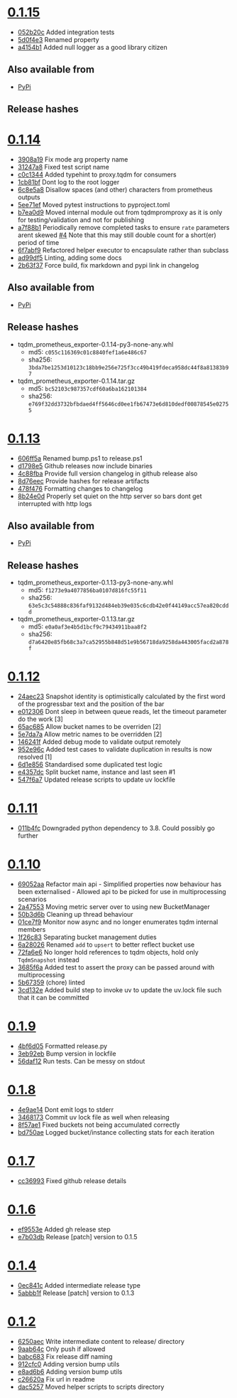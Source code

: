 # [0.1.15](https://github.com/arrowed/tqdm-prometheus-exporter/releases/tag/release/0.1.15)

* [052b20c](https://github.com/arrowed/tqdm-prometheus-exporter/commit/052b20c) Added integration tests
* [5d0f4e3](https://github.com/arrowed/tqdm-prometheus-exporter/commit/5d0f4e3) Renamed property
* [a4154b1](https://github.com/arrowed/tqdm-prometheus-exporter/commit/a4154b1) Added null logger as a good library citizen

## Also available from 

- [PyPi](https://pypi.org/project/tqdm-prometheus-exporter/0.1.15/)

## Release hashes


# [0.1.14](https://github.com/arrowed/tqdm-prometheus-exporter/releases/tag/release/0.1.14)

* [3908a19](https://github.com/arrowed/tqdm-prometheus-exporter/commit/3908a19) Fix mode arg property name
* [31247a8](https://github.com/arrowed/tqdm-prometheus-exporter/commit/31247a8) Fixed test script name
* [c0c1344](https://github.com/arrowed/tqdm-prometheus-exporter/commit/c0c1344) Added typehint to proxy.tqdm for consumers
* [1cb81bf](https://github.com/arrowed/tqdm-prometheus-exporter/commit/1cb81bf) Dont log to the root logger
* [6c8e5a8](https://github.com/arrowed/tqdm-prometheus-exporter/commit/6c8e5a8) Disallow spaces (and other) characters from prometheus outputs
* [5ee71ef](https://github.com/arrowed/tqdm-prometheus-exporter/commit/5ee71ef) Moved pytest instructions to pyproject.toml
* [b7ea0d9](https://github.com/arrowed/tqdm-prometheus-exporter/commit/b7ea0d9) Moved internal module out from tqdmpromproxy as it is only for testing/validation and not for publishing
* [a7f88b1](https://github.com/arrowed/tqdm-prometheus-exporter/commit/a7f88b1) Periodically remove completed tasks to ensure `rate` parameters arent skewed [#4](https://github.com/arrowed/tqdm-prometheus-exporter/issues/4) Note that this may still double count for a short(er) period of time
* [6f7abf9](https://github.com/arrowed/tqdm-prometheus-exporter/commit/6f7abf9) Refactored helper executor to encapsulate rather than subclass
* [ad99df5](https://github.com/arrowed/tqdm-prometheus-exporter/commit/ad99df5) Linting, adding some docs
* [2b63f37](https://github.com/arrowed/tqdm-prometheus-exporter/commit/2b63f37) Force build, fix markdown and pypi link in changelog

## Also available from 

- [PyPi](https://pypi.org/project/tqdm-prometheus-exporter/0.1.14/)

## Release hashes

- tqdm_prometheus_exporter-0.1.14-py3-none-any.whl
  - md5: `c055c116369c01c8840fef1a6e486c67`
  - sha256: `3bda7be1253d10123c18bb9e256e725f3cc49b419fdeca958dc44f8a81383b97`
- tqdm_prometheus_exporter-0.1.14.tar.gz
  - md5: `bc52103c987357cdf60a6ba162101384`
  - sha256: `e769f32dd3732bfbdaed4ff5646cd0ee1fb67473e6d810dedf00878545e02755`

# [0.1.13](https://github.com/arrowed/tqdm-prometheus-exporter/releases/tag/release/0.1.13)

- [606ff5a](https://github.com/arrowed/tqdm-prometheus-exporter/commit/606ff5a) Renamed bump.ps1 to release.ps1
- [d1798e5](https://github.com/arrowed/tqdm-prometheus-exporter/commit/d1798e5) Github releases now include binaries
- [4c88fba](https://github.com/arrowed/tqdm-prometheus-exporter/commit/4c88fba) Provide full version changelog in github release also
- [8d76eec](https://github.com/arrowed/tqdm-prometheus-exporter/commit/8d76eec) Provide hashes for release artifacts
- [478f476](https://github.com/arrowed/tqdm-prometheus-exporter/commit/478f476) Formatting changes to changelog
- [8b24e0d](https://github.com/arrowed/tqdm-prometheus-exporter/commit/8b24e0d) Properly set quiet on the http server so bars dont get interrupted with http logs

## Also available from

- [PyPi](https://pypi.org/project/tqdm-prometheus-exporter/0.1.13/)

## Release hashes

- tqdm_prometheus_exporter-0.1.13-py3-none-any.whl
  - md5: `f1273e9a4077856ba0107d816fc55f11`
  - sha256: `63e5c3c54888c836faf9132d484eb39e035c6cdb42e0f44149acc57ea820cddd`
- tqdm_prometheus_exporter-0.1.13.tar.gz
  - md5: `e0a0af3e4b5d1bcf9c79434911baa8f2`
  - sha256: `d7a6420e85fb68c3a7ca52955b848d51e9b56718da9258da443005facd2a878f`

# [0.1.12](https://github.com/arrowed/tqdm-prometheus-exporter/releases/tag/0.1.12)

- [24aec23](https://github.com/arrowed/tqdm-prometheus-exporter/commit/24aec23) Snapshot identity is optimistically calculated by the first word of the progressbar text and the position of the bar
- [e012306](https://github.com/arrowed/tqdm-prometheus-exporter/commit/e012306) Dont sleep in between queue reads, let the timeout parameter do the work [3]
- [65ac685](https://github.com/arrowed/tqdm-prometheus-exporter/commit/65ac685) Allow bucket names to be overriden [2]
- [5e7da7a](https://github.com/arrowed/tqdm-prometheus-exporter/commit/5e7da7a) Allow metric names to be overridden [2]
- [146241f](https://github.com/arrowed/tqdm-prometheus-exporter/commit/146241f) Added debug mode to validate output remotely
- [952e96c](https://github.com/arrowed/tqdm-prometheus-exporter/commit/952e96c) Added test cases to validate duplication in results is now resolved [1]
- [6d1e856](https://github.com/arrowed/tqdm-prometheus-exporter/commit/6d1e856) Standardised some duplicated test logic
- [e4357dc](https://github.com/arrowed/tqdm-prometheus-exporter/commit/e4357dc) Split bucket name, instance and last seen #1
- [547f6a7](https://github.com/arrowed/tqdm-prometheus-exporter/commit/547f6a7) Updated release scripts to update uv lockfile

# [0.1.11](https://github.com/arrowed/tqdm-prometheus-exporter/releases/tag/0.1.11)

- [011b4fc](https://github.com/arrowed/tqdm-prometheus-exporter/commit/011b4fc) Downgraded python dependency to 3.8. Could possibly go further

# [0.1.10](https://github.com/arrowed/tqdm-prometheus-exporter/releases/tag/0.1.10)

- [69052aa](https://github.com/arrowed/tqdm-prometheus-exporter/commit/69052aa) Refactor main api - Simplified properties now behaviour has been externalised - Allowed api to be picked for use in multiprocessing scenarios
- [2a47553](https://github.com/arrowed/tqdm-prometheus-exporter/commit/2a47553) Moving metric server over to using new BucketManager
- [50b3d6b](https://github.com/arrowed/tqdm-prometheus-exporter/commit/50b3d6b) Cleaning up thread behaviour
- [01ce7f9](https://github.com/arrowed/tqdm-prometheus-exporter/commit/01ce7f9) Monitor now async and no longer enumerates tqdm internal members
- [1f26c83](https://github.com/arrowed/tqdm-prometheus-exporter/commit/1f26c83) Separating bucket management duties
- [6a28026](https://github.com/arrowed/tqdm-prometheus-exporter/commit/6a28026) Renamed `add` to `upsert` to better reflect bucket use
- [72fa6e6](https://github.com/arrowed/tqdm-prometheus-exporter/commit/72fa6e6) No longer hold references to tqdm objects, hold only `TqdmSnapshot` instead
- [3685f6a](https://github.com/arrowed/tqdm-prometheus-exporter/commit/3685f6a) Added test to assert the proxy can be passed around with multiprocessing
- [5b67359](https://github.com/arrowed/tqdm-prometheus-exporter/commit/5b67359) (chore) linted
- [3cd132e](https://github.com/arrowed/tqdm-prometheus-exporter/commit/3cd132e) Added build step to invoke uv to update the uv.lock file such that it can be committed

# [0.1.9](https://github.com/arrowed/tqdm-prometheus-exporter/releases/tag/0.1.9)

- [4bf6d05](https://github.com/arrowed/tqdm-prometheus-exporter/commit/4bf6d05) Formatted release.py
- [3eb92eb](https://github.com/arrowed/tqdm-prometheus-exporter/commit/3eb92eb) Bump version in lockfile
- [56daf12](https://github.com/arrowed/tqdm-prometheus-exporter/commit/56daf12) Run tests. Can be messy on stdout

# [0.1.8](https://github.com/arrowed/tqdm-prometheus-exporter/releases/tag/0.1.8)

- [4e9ae14](https://github.com/arrowed/tqdm-prometheus-exporter/commit/4e9ae14) Dont emit logs to stderr
- [3468173](https://github.com/arrowed/tqdm-prometheus-exporter/commit/3468173) Commit uv lock file as well when releasing
- [8f57ae1](https://github.com/arrowed/tqdm-prometheus-exporter/commit/8f57ae1) Fixed buckets not being accumulated correctly
- [bd750ae](https://github.com/arrowed/tqdm-prometheus-exporter/commit/bd750ae) Logged bucket/instance collecting stats for each iteration

# [0.1.7](https://github.com/arrowed/tqdm-prometheus-exporter/releases/tag/0.1.7)

- [cc36993](https://github.com/arrowed/tqdm-prometheus-exporter/commit/cc36993) Fixed github release details

# [0.1.6](https://github.com/arrowed/tqdm-prometheus-exporter/releases/tag/0.1.6)

- [ef9553e](https://github.com/arrowed/tqdm-prometheus-exporter/commit/ef9553e) Added gh release step
- [e7b03db](https://github.com/arrowed/tqdm-prometheus-exporter/commit/e7b03db) Release [patch] version to 0.1.5

# [0.1.4](https://github.com/arrowed/tqdm-prometheus-exporter/releases/tag/0.1.4)

- [0ec841c](https://github.com/arrowed/tqdm-prometheus-exporter/commit/0ec841c) Added intermediate release type
- [5abbb1f](https://github.com/arrowed/tqdm-prometheus-exporter/commit/5abbb1f) Release [patch] version to 0.1.3

# [0.1.2](https://github.com/arrowed/tqdm-prometheus-exporter/releases/tag/0.1.2)

- [6250aec](https://github.com/arrowed/tqdm-prometheus-exporter/commit/6250aec) Write intermediate content to release/ directory
- [9aab64c](https://github.com/arrowed/tqdm-prometheus-exporter/commit/9aab64c) Only push if allowed
- [babc683](https://github.com/arrowed/tqdm-prometheus-exporter/commit/babc683) Fix release diff naming
- [912cfc0](https://github.com/arrowed/tqdm-prometheus-exporter/commit/912cfc0) Adding version bump utils
- [e8ad6b6](https://github.com/arrowed/tqdm-prometheus-exporter/commit/e8ad6b6) Adding version bump utils
- [c26620a](https://github.com/arrowed/tqdm-prometheus-exporter/commit/c26620a) Fix url in readme
- [dac5257](https://github.com/arrowed/tqdm-prometheus-exporter/commit/dac5257) Moved helper scripts to scripts directory
